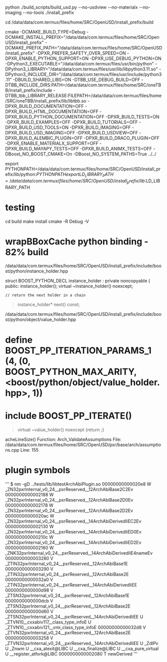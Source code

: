 python ./build_scripts/build_usd.py --no-usdview --no-materialx --no-imaging --no-tools ./install_prefix


cd /data/data/com.termux/files/home/SRC/OpenUSD/install_prefix/build



cmake -DCMAKE_BUILD_TYPE=Debug -DCMAKE_INSTALL_PREFIX="/data/data/com.termux/files/home/SRC/OpenUSD/install_prefix" -DCMAKE_PREFIX_PATH="/data/data/com.termux/files/home/SRC/OpenUSD/install_prefix" -DPXR_PREFER_SAFETY_OVER_SPEED=ON -DPXR_ENABLE_PYTHON_SUPPORT=ON -DPXR_USE_DEBUG_PYTHON=ON -DPython3_EXECUTABLE="/data/data/com.termux/files/usr/bin/python" -DPython3_LIBRARY="/data/data/com.termux/files/usr/lib/libpython3.11.so" -DPython3_INCLUDE_DIR="/data/data/com.termux/files/usr/include/python3.11" -DBUILD_SHARED_LIBS=ON -DTBB_USE_DEBUG_BUILD=OFF -DTBB_INCLUDE_DIRS:PATH=/data/data/com.termux/files/home/SRC/oneTBB/install_prefix/include -DTBB_tbb_LIBRARY_RELEASE:FILEPATH=/data/data/com.termux/files/home/SRC/oneTBB/install_prefix/lib/libtbb.so  -DPXR_BUILD_DOCUMENTATION=OFF -DPXR_BUILD_HTML_DOCUMENTATION=OFF -DPXR_BUILD_PYTHON_DOCUMENTATION=OFF -DPXR_BUILD_TESTS=ON -DPXR_BUILD_EXAMPLES=OFF -DPXR_BUILD_TUTORIALS=OFF -DPXR_BUILD_USD_TOOLS=ON -DPXR_BUILD_IMAGING=OFF -DPXR_BUILD_USD_IMAGING=OFF -DPXR_BUILD_USDVIEW=OFF -DPXR_BUILD_ALEMBIC_PLUGIN=OFF -DPXR_BUILD_DRACO_PLUGIN=OFF -DPXR_ENABLE_MATERIALX_SUPPORT=OFF -DPXR_BUILD_MAYAPY_TESTS=OFF -DPXR_BUILD_ANIMX_TESTS=OFF -DBoost_NO_BOOST_CMAKE=On -DBoost_NO_SYSTEM_PATHS=True ../../




export PYTHONPATH=/data/data/com.termux/files/home/SRC/OpenUSD/install_prefix/lib/python:$PYTHONPATH
export LD_LIBRARY_PATH=/data/data/com.termux/files/home/SRC/OpenUSD/install_prefix/lib:$LD_LIBRARY_PATH

# testing

cd build
make install
cmake -R Debug -V



# wrapBBoxCache python binding - 82% build

/data/data/com.termux/files/home/SRC/OpenUSD/install_prefix/include/boost/python/instance_holder.hpp
    
struct BOOST_PYTHON_DECL instance_holder : private noncopyable
{
 public:
    instance_holder();
    virtual ~instance_holder() noexcept;
    
    // return the next holder in a chain
>    instance_holder* next() const;

    

/data/data/com.termux/files/home/SRC/OpenUSD/install_prefix/include/boost/python/object/value_holder.hpp

#  define BOOST_PP_ITERATION_PARAMS_1 (4, (0, BOOST_PYTHON_MAX_ARITY, <boost/python/object/value_holder.hpp>, 1))
#  include BOOST_PP_ITERATE()

>    virtual ~value_holder() noexcept {return ;}
        



acheLineSize()                                Function: Arch_ValidateAssumptions                File: /data/data/com.termux/files/home/SRC/OpenUSD/pxr/base/arch/assumptions.cpp            Line: 155


# plugin symbols


'''
$ nm -gD ../tests/lib/libtestArchAbiPlugin.so
00000000000020e8 W _ZN32pxrInternal_v0_24__pxrReserved__12ArchAbiBase2C2Ev
0000000000002188 W _ZN32pxrInternal_v0_24__pxrReserved__12ArchAbiBase2D0Ev
0000000000002178 W _ZN32pxrInternal_v0_24__pxrReserved__12ArchAbiBase2D2Ev
00000000000020ac W _ZN32pxrInternal_v0_24__pxrReserved__14ArchAbiDerivedIiEC2Ev
0000000000002130 W _ZN32pxrInternal_v0_24__pxrReserved__14ArchAbiDerivedIiED0Ev
000000000000210c W _ZN32pxrInternal_v0_24__pxrReserved__14ArchAbiDerivedIiED2Ev
0000000000002160 W _ZNK32pxrInternal_v0_24__pxrReserved__14ArchAbiDerivedIiE4nameEv
0000000000003280 V _ZTIN32pxrInternal_v0_24__pxrReserved__12ArchAbiBase1E
0000000000003290 V _ZTIN32pxrInternal_v0_24__pxrReserved__12ArchAbiBase2E
00000000000032a0 V _ZTIN32pxrInternal_v0_24__pxrReserved__14ArchAbiDerivedIiEE
0000000000000d98 V _ZTSN32pxrInternal_v0_24__pxrReserved__12ArchAbiBase1E
0000000000000dcb V _ZTSN32pxrInternal_v0_24__pxrReserved__12ArchAbiBase2E
0000000000000d60 V _ZTSN32pxrInternal_v0_24__pxrReserved__14ArchAbiDerivedIiEE
                 U _ZTVN10__cxxabiv117__class_type_infoE
                 U _ZTVN10__cxxabiv121__vmi_class_type_infoE
00000000000032d8 V _ZTVN32pxrInternal_v0_24__pxrReserved__12ArchAbiBase2E
0000000000003258 V _ZTVN32pxrInternal_v0_24__pxrReserved__14ArchAbiDerivedIiEE
                 U _ZdlPv
                 U _Znwm
                 U __cxa_atexit@LIBC
                 U __cxa_finalize@LIBC
                 U __cxa_pure_virtual
                 U __register_atfork@LIBC
0000000000002080 T newDerived
'''
